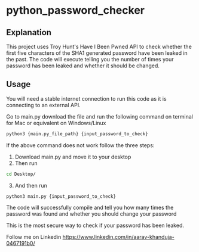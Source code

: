 # python_password_checker

## Explanation 

This project uses Troy Hunt's Have I Been Pwned API to check whether the first five characters of the SHA1 generated password have been leaked in the past. The code will execute telling you the number of times your password has been leaked and whether it should be changed. 


## Usage

You will need a stable internet connection to run this code as it is connecting to an external API.

Go to main.py download the file and run the following command on terminal for Mac or equivalent on Windows/Linux

```bash
python3 {main.py_file_path} {input_password_to_check}
```
If the above command does not work follow the three steps:

1. Download main.py and move it to your desktop 
2. Then run 
```bash
cd Desktop/
```
3. And then run 
```bash
python3 main.py {input_password_to_check}
```

 The code will successfully compile and tell you how many times the password was found and whether you should change your password 
 
 This is the most secure way to check if your password has been leaked.
 
 Follow me on Linkedin https://www.linkedin.com/in/aarav-khanduja-0467191b0/

 
